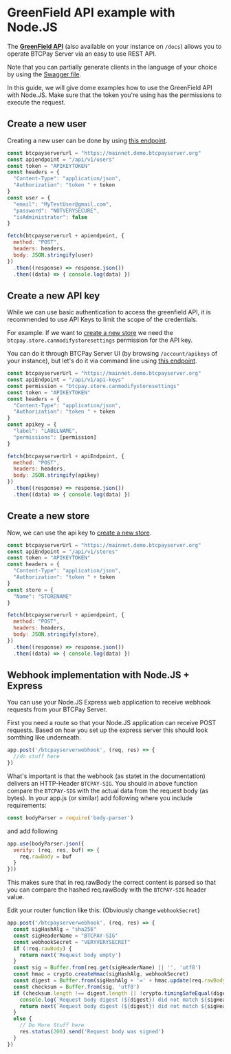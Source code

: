 # GreenField API example with Node.JS

The **[GreenField API](https://docs.btcpayserver.org/API/Greenfield/v1/)** (also available on your instance on `/docs`) allows you to operate BTCPay Server via an easy to use REST API.

Note that you can partially generate clients in the language of your choice by using the [Swagger file](https://docs.btcpayserver.org/API/Greenfield/v1/swagger.json).

In this guide, we will give dome examples how to use the GreenField API with Node.JS.
Make sure that the token you're using has the permissions to execute the request.

## Create a new user

Creating a new user can be done by using [this endpoint](https://docs.btcpayserver.org/API/Greenfield/v1/#tag/Users/paths/~1api~1v1~1users/post).

```js
const btcpayserverurl = "https://mainnet.demo.btcpayserver.org"
const apiendpoint = "/api/v1/users"
const token = "APIKEYTOKEN"
const headers = {
  "Content-Type": "application/json",
  "Authorization": "token " + token
}
const user = {
  "email": "MyTestUser@gmail.com",
  "password": "NOTVERYSECURE",
  "isAdministrator": false
}

fetch(btcpayserverurl + apiendpoint, {
  method: "POST",
  headers: headers,
  body: JSON.stringify(user)
})
  .then((response) => response.json())
  .then((data) => { console.log(data) })
```

## Create a new API key

While we can use basic authentication to access the greenfield API, it is recommended to use API Keys to limit the scope of the credentials.

For example: If we want to [create a new store](https://docs.btcpayserver.org/API/Greenfield/v1/#tag/Stores/paths/~1api~1v1~1stores/post) we need the `btcpay.store.canmodifystoresettings` permission for the API key.

You can do it through BTCPay Server UI (by browsing `/account/apikeys` of your instance), but let's do it via command line using [this endpoint](https://docs.btcpayserver.org/API/Greenfield/v1/#tag/API-Keys/paths/~1api~1v1~1api-keys/post).

```js
const btcpayserverUrl = "https://mainnet.demo.btcpayserver.org"
const apiEndpoint = "/api/v1/api-keys"
const permission = "btcpay.store.canmodifystoresettings"
const token = "APIKEYTOKEN"
const headers = {
  "Content-Type": "application/json",
  "Authorization": "token " + token
}
const apikey = {
  "label": "LABELNAME",
  "permissions": [permission]
}

fetch(btcpayserverUrl + apiEndpoint, {
  method: "POST",
  headers: headers,
  body: JSON.stringify(apikey)
})
  .then((response) => response.json())
  .then((data) => { console.log(data) })
```

## Create a new store

Now, we can use the api key to [create a new store](https://docs.btcpayserver.org/API/Greenfield/v1/#tag/Stores/paths/~1api~1v1~1stores/post).

```js
const btcpayserverUrl = "https://mainnet.demo.btcpayserver.org"
const apiEndpoint = "/api/v1/stores"
const token = "APIKEYTOKEN"
const headers = {
  "Content-Type": "application/json",
  "Authorization": "token " + token
}
const store = {
  "Name": "STORENAME"
}

fetch(btcpayserverurl + apiendpoint, {
  method: "POST",
  headers: headers,
  body: JSON.stringify(store),
})
  .then((response) => response.json())
  .then((data) => { console.log(data) })
```

## Webhook implementation with Node.JS + Express

You can use your Node.JS Express web application to receive webhook requests from your BTCPay Server.

First you need a route so that your Node.JS application can receive POST requests.
Based on how you set up the express server this should look somthing like underneath.

```js
app.post('/btcpayserverwebhook', (req, res) => {
  //do stuff here
})
```

What's important is that the webhook (as statet in the documentation) delivers an HTTP-Header `BTCPAY-SIG`.
You should in above function compare the `BTCPAY-SIG` with the actual data from the request body (as bytes).
In your app.js (or similar) add following where you include requirements:

```js
const bodyParser = require('body-parser')
```

and add following

```js
app.use(bodyParser.json({
  verify: (req, res, buf) => {
    req.rawBody = buf
  }
}))
```

This makes sure that in req.rawBody the correct content is parsed so that you can compare the hashed req.rawBody with the `BTCPAY-SIG` header value.

Edit your router function like this: (Obviously change `webhookSecret`)

```js
app.post('/btcpayserverwebhook', (req, res) => {
  const sigHashAlg = "sha256"
  const sigHeaderName = "BTCPAY-SIG"
  const webhookSecret = "VERYVERYSECRET"
  if (!req.rawBody) {
    return next('Request body empty')
  }
  const sig = Buffer.from(req.get(sigHeaderName) || '', 'utf8')
  const hmac = crypto.createHmac(sigHashAlg, webhookSecret)
  const digest = Buffer.from(sigHashAlg + '=' + hmac.update(req.rawBody).digest('hex'), 'utf8')
  const checksum = Buffer.from(sig, 'utf8')
  if (checksum.length !== digest.length || !crypto.timingSafeEqual(digest, checksum)) {
    console.log(`Request body digest (${digest}) did not match ${sigHeaderName} (${checksum})`)
    return next(`Request body digest (${digest}) did not match ${sigHeaderName} (${checksum})`)
  }
  else {
    // Do More Stuff here
    res.status(200).send('Request body was signed')
  }
})
```
